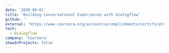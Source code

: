 ```yaml
---
date: '2020-09-01'
title: 'Building Conversational Experiences with Dialogflow'
github: ''
external: 'https://www.coursera.org/account/accomplishments/certificate/ZAGGFUZL8DKA'
tech:
  - Dialogflow
company: 'Coursera'
showInProjects: false
---
```


